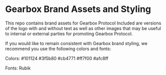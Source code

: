 # Gearbox Brand Assets and Styling
This repo contains brand assets for Gearbox Protocol
Included are versions of the logo with and without text as well as other images that may be useful to internal or external parties for promoting Gearbox Protocol.

If you would like to remain consistent with Gearbox brand styling, we recommend you use the following colors and fonts:

Colors:
#101124
#3f5b80
#cb4771
#ff7f00
#afc8ff

Fonts:
Rubik
